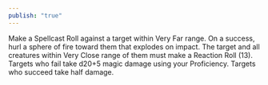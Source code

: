 ```yaml
---
publish: "true"
---
```

Make a Spellcast Roll against a target within Very Far range. On a success, hurl a sphere of fire toward them that explodes on impact. The target and all creatures within Very Close range of them must make a Reaction Roll (13). Targets who fail take d20+5 magic damage using your Proficiency. Targets who succeed take half damage.
